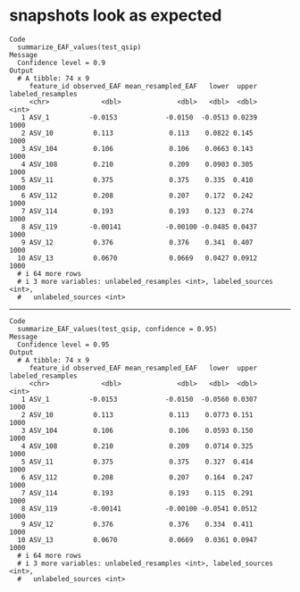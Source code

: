 # snapshots look as expected

    Code
      summarize_EAF_values(test_qsip)
    Message
      Confidence level = 0.9
    Output
      # A tibble: 74 x 9
         feature_id observed_EAF mean_resampled_EAF   lower  upper labeled_resamples
         <chr>             <dbl>              <dbl>   <dbl>  <dbl>             <int>
       1 ASV_1          -0.0153            -0.0150  -0.0513 0.0239              1000
       2 ASV_10          0.113              0.113    0.0822 0.145               1000
       3 ASV_104         0.106              0.106    0.0663 0.143               1000
       4 ASV_108         0.210              0.209    0.0903 0.305               1000
       5 ASV_11          0.375              0.375    0.335  0.410               1000
       6 ASV_112         0.208              0.207    0.172  0.242               1000
       7 ASV_114         0.193              0.193    0.123  0.274               1000
       8 ASV_119        -0.00141           -0.00100 -0.0485 0.0437              1000
       9 ASV_12          0.376              0.376    0.341  0.407               1000
      10 ASV_13          0.0670             0.0669   0.0427 0.0912              1000
      # i 64 more rows
      # i 3 more variables: unlabeled_resamples <int>, labeled_sources <int>,
      #   unlabeled_sources <int>

---

    Code
      summarize_EAF_values(test_qsip, confidence = 0.95)
    Message
      Confidence level = 0.95
    Output
      # A tibble: 74 x 9
         feature_id observed_EAF mean_resampled_EAF   lower  upper labeled_resamples
         <chr>             <dbl>              <dbl>   <dbl>  <dbl>             <int>
       1 ASV_1          -0.0153            -0.0150  -0.0560 0.0307              1000
       2 ASV_10          0.113              0.113    0.0773 0.151               1000
       3 ASV_104         0.106              0.106    0.0593 0.150               1000
       4 ASV_108         0.210              0.209    0.0714 0.325               1000
       5 ASV_11          0.375              0.375    0.327  0.414               1000
       6 ASV_112         0.208              0.207    0.164  0.247               1000
       7 ASV_114         0.193              0.193    0.115  0.291               1000
       8 ASV_119        -0.00141           -0.00100 -0.0541 0.0512              1000
       9 ASV_12          0.376              0.376    0.334  0.411               1000
      10 ASV_13          0.0670             0.0669   0.0361 0.0947              1000
      # i 64 more rows
      # i 3 more variables: unlabeled_resamples <int>, labeled_sources <int>,
      #   unlabeled_sources <int>

